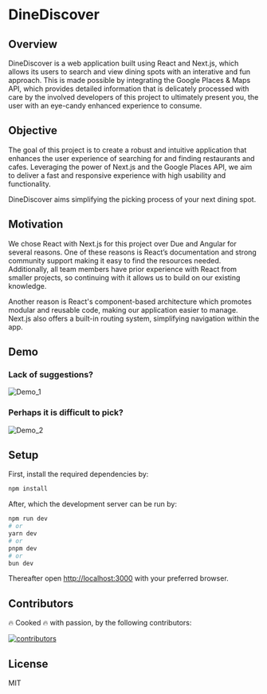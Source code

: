 # DineDiscover

## Overview

DineDiscover is a web application built using React and Next.js, which allows its users to search and view dining spots with an interative and fun approach.
This is made possible by integrating the Google Places & Maps API, which provides detailed information that is delicately processed with care by the involved developers of this project to ultimately present you, the user with an eye-candy enhanced experience to consume.

## Objective

The goal of this project is to create a robust and intuitive application that enhances the user experience of searching for and finding restaurants and cafes. Leveraging the power of Next.js and the Google Places API, we aim to deliver a fast and responsive experience with high usability and functionality.

DineDiscover aims simplifying the picking process of your next dining spot.

## Motivation

We chose React with Next.js for this project over Due and Angular for several reasons. One of these reasons is React’s  documentation and strong community support making it easy to find the resources needed. Additionally, all team members have prior experience with React from smaller projects, so continuing with it allows us to build on our existing knowledge.

Another reason is React's component-based architecture which promotes modular and reusable code, making our application easier to manage. Next.js also offers a built-in routing system, simplifying navigation within the app.

## Demo

### Lack of suggestions?

![Demo_1](https://github.com/danielmoradi1/project-da395a-/assets/104915520/758f44d4-8566-47a4-a6d3-f6f19aae0c56)

### Perhaps it is difficult to pick?

![Demo_2](https://github.com/danielmoradi1/project-da395a-/assets/104915520/33f10eb1-9398-4716-b649-91d0e888f383)

## Setup

First, install the required dependencies by:

```bash
npm install
```

After, which the development server can be run by:

```bash
npm run dev
# or
yarn dev
# or
pnpm dev
# or
bun dev
```

Thereafter open [http://localhost:3000](http://localhost:3000) with your preferred browser.

## Contributors

🔥 Cooked 🔥 with passion, by the following contributors:

[![contributors](https://contrib.rocks/image?repo=danielmoradi1/project-da395a-)](https://github.com/danielmoradi1/project-da395a-/graphs/contributors)

## License

MIT